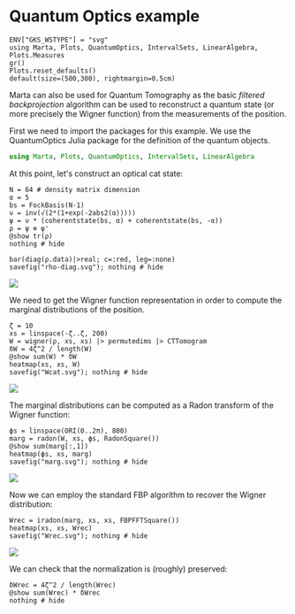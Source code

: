 # Quantum Optics example

```@setup qoptics
ENV["GKS_WSTYPE"] = "svg"
using Marta, Plots, QuantumOptics, IntervalSets, LinearAlgebra, Plots.Measures
gr()
Plots.reset_defaults()
default(size=(500,300), rightmargin=0.5cm)
```

Marta can also be used for Quantum Tomography as the basic
_filtered backprojection_ algorithm can be used to
reconstruct a quantum state (or more precisely the Wigner
function) from the measurements of the position.

First we need to import the packages for this example. We
use the QuantumOptics Julia package for the definition of
the quantum objects.

```julia
using Marta, Plots, QuantumOptics, IntervalSets, LinearAlgebra
```

At this point, let's construct an optical cat state:

```@example qoptics
N = 64 # density matrix dimension
α = 5
bs = FockBasis(N-1)
ν = inv(√(2*(1+exp(-2abs2(α)))))
ψ = ν * (coherentstate(bs, α) + coherentstate(bs, -α))
ρ = ψ ⊗ ψ'
@show tr(ρ)
nothing # hide
```

```@setup qoptics
bar(diag(ρ.data)|>real; c=:red, leg=:none)
savefig("rho-diag.svg"); nothing # hide
```

![](rho-diag.svg)

We need to get the Wigner function representation in order
to compute the marginal distributions of the position.

```@example qoptics
ζ = 10
xs = linspace(-ζ..ζ, 200)
W = wigner(ρ, xs, xs) |> permutedims |> CTTomogram
δW = 4ζ^2 / length(W)
@show sum(W) * δW
heatmap(xs, xs, W)
savefig("Wcat.svg"); nothing # hide
```

![](Wcat.svg)

The marginal distributions can be computed as a Radon
transform of the Wigner function:

```@example qoptics
ϕs = linspace(ORI(0..2π), 800)
marg = radon(W, xs, ϕs, RadonSquare())
@show sum(marg[:,1])
heatmap(ϕs, xs, marg)
savefig("marg.svg"); nothing # hide
```

![](marg.svg)

Now we can employ the standard FBP algorithm to recover the
Wigner distribution:

```@example qoptics
Wrec = iradon(marg, xs, xs, FBPFFTSquare())
heatmap(xs, xs, Wrec)
savefig("Wrec.svg"); nothing # hide
```

![](Wrec.svg)

We can check that the normalization is (roughly) preserved:

```@example qoptics
δWrec = 4ζ^2 / length(Wrec)
@show sum(Wrec) * δWrec
nothing # hide
```
